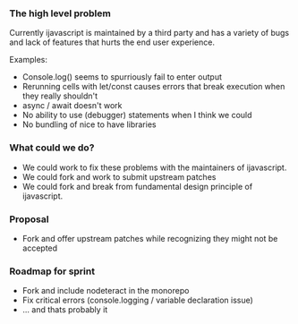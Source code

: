 ### The high level problem

Currently ijavascript is maintained by a third party and has a variety of bugs and lack of features that hurts the end user experience.

Examples:
  - Console.log() seems to spurriously fail to enter output
  - Rerunning cells with let/const causes errors that break execution when they really shouldn't
  - async / await doesn't work
  - No ability to use (debugger) statements when I think we could
  - No bundling of nice to have libraries

### What could we do?

- We could work to fix these problems with the maintainers of ijavascript. 
- We could fork and work to submit upstream patches
- We could fork and break from fundamental design principle of ijavascript.

### Proposal

- Fork and offer upstream patches while recognizing they might not be accepted

### Roadmap for sprint

- Fork and include nodeteract in the monorepo
- Fix critical errors (console.logging / variable declaration issue)
- ... and thats probably it
